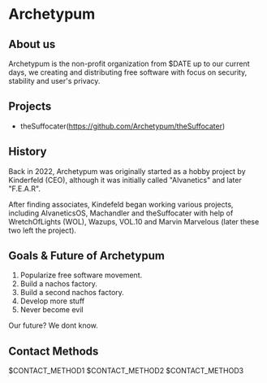 # Archetypum

## About us

Archetypum is the non-profit organization from $DATE up to our current days, we creating and distributing free software with focus on security, stability 
and user's privacy. 

## Projects

- theSuffocater(https://github.com/Archetypum/theSuffocater)

## History

Back in 2022, Archetypum was originally started as a hobby project by Kinderfeld (CEO), although it was initially called "Alvanetics" and later "F.E.A.R".

After finding associates, Kindefeld began working various projects, including AlvaneticsOS, Machandler and theSuffocater with help of WretchOfLights (WOL),
Wazups, VOL.10 and Marvin Marvelous (later these two left the project).

## Goals & Future of Archetypum

1. Popularize free software movement. 
2. Build a nachos factory.
3. Build a second nachos factory.
4. Develop more stuff
5. Never become evil

Our future?
We dont know.

## Contact Methods

$CONTACT_METHOD1
$CONTACT_METHOD2
$CONTACT_METHOD3
